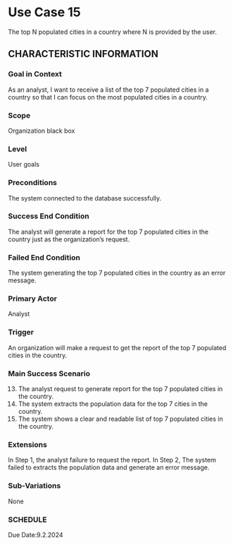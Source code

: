 # Use Case 15
The top N populated cities in a country where N is provided by the user.
## CHARACTERISTIC INFORMATION
### Goal in Context
As an analyst, I want to receive a list of the top 7 populated cities in a country so that I can focus on the most populated cities in a country.
### Scope
Organization black box
### Level
User goals
### Preconditions
The system connected to the database successfully.
### Success End Condition
The analyst will generate a report for the top 7 populated cities in the country just as the organization’s request.
### Failed End Condition
The system generating the top 7 populated cities in the country as an error message.
### Primary Actor
Analyst
### Trigger
An organization will make a request to get the report of the top 7 populated cities in the country. 
### Main Success Scenario
13.  The analyst request to generate report for the top 7 populated cities in the country.
14.  The system extracts the population data for the top 7 cities in the country.
15.  The system shows a clear and readable list of top 7 populated cities in the country. 
### Extensions
In Step 1, the analyst failure to request the report.
In Step 2, The system failed to extracts the population data and generate an error message.
### Sub-Variations
None
### SCHEDULE
Due Date:9.2.2024
